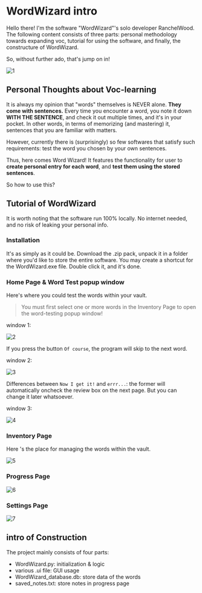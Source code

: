 # WordWizard intro
Hello there! I'm the software "WordWizard"'s solo developer RanchelWood. The following content consists of three parts: personal methodology towards expanding voc, tutorial for using the software, and finally, the constructure of WordWizard. 

So, without further ado, that's jump on in! 

![1](https://github.com/RanchelWood/WordWizard/assets/108978792/ecb35cf4-2521-4d71-8047-220988b13999)

## Personal Thoughts about Voc-learning

It is always my opinion that "words" themselves is NEVER alone. **They come with sentences.** Every time you encounter a word, you note it down **WITH THE SENTENCE**, and check it out multiple times, and it's in your pocket. In other words, in terms of memorizing (and mastering) it, sentences that you are familiar with matters.

However, currently there is (surprisingly) so few softwares that satisfy such requirements: test the word you chosen by your own sentences. 

Thus, here comes Word Wizard! It features the functionality for user to **create personal entry for each word**, and **test them using the stored sentences**. 

So how to use this? 



## Tutorial of WordWizard

It is worth noting that the software run 100% locally. No internet needed, and no risk of leaking your personal info. 

### Installation

It's as simply as it could be. Download the .zip pack, unpack it in a folder where you'd like to store the entire software. You may create a shortcut for the WordWizard.exe file. Double click it, and it's done. 

### Home Page & Word Test popup window

Here's where you could test the words within your vault. 
> You must first select one or more words in the Inventory Page to open the word-testing popup window!

window 1: 

![2](https://github.com/RanchelWood/WordWizard/assets/108978792/66892d40-6ecf-432c-b63e-fd0b699c25c9)

If you press the button `Of course`, the program will skip to the next word. 

window 2: 

![3](https://github.com/RanchelWood/WordWizard/assets/108978792/d683c6e6-7d45-4149-93df-baffeb6edeea)

Differences between `Now I get it!` and `errr...`: the former will automatically oncheck the review box on the next page. But you can change it later whatsoever. 

window 3: 

![4](https://github.com/RanchelWood/WordWizard/assets/108978792/f5777a0d-682f-4d78-a19d-34f257ecaf6d)

### Inventory Page 

Here 's the place for managing the words within the vault. 

![5](https://github.com/RanchelWood/WordWizard/assets/108978792/1ede8f04-2a6f-4b11-b6e8-af461c9ffe3e)


### Progress Page

![6](https://github.com/RanchelWood/WordWizard/assets/108978792/f5e48557-2f95-4f39-b562-8d6ee6a0beab)

### Settings Page

![7](https://github.com/RanchelWood/WordWizard/assets/108978792/b4d54056-a826-46ce-b074-06739e63d7d6)


## intro of Construction

The project mainly consists of four parts: 
- WordWizard.py: initialization & logic
- various .ui file: GUI usage
- WordWizard_database.db: store data of the words
- saved_notes.txt: store notes in progress page
